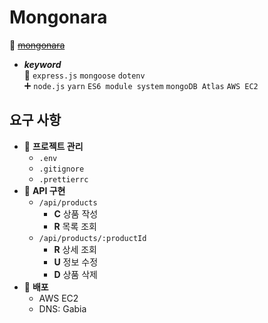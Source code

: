 # Mongonara
🚀 <a href="http://mongonara.shop:3000/api">~~mongonara~~</a>  

- ***keyword***  
📌 `express.js` `mongoose` `dotenv`  
➕ `node.js` `yarn` `ES6 module system` `mongoDB Atlas` `AWS EC2`

## 요구 사항
- 🔧 **프로젝트 관리**
  - `.env`
  - `.gitignore`
  - `.prettierrc`
- 👔 **API 구현**
  - `/api/products`
    - **C** 상품 작성
    - **R** 목록 조회
  - `/api/products/:productId`
    - **R** 상세 조회
    - **U** 정보 수정
    - **D** 상품 삭제
- 🚀 **배포**
  - AWS EC2
  - DNS: Gabia

